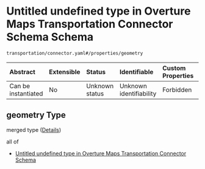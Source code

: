 # Untitled undefined type in Overture Maps Transportation Connector Schema Schema

```txt
transportation/connector.yaml#/properties/geometry
```



| Abstract            | Extensible | Status         | Identifiable            | Custom Properties | Additional Properties | Access Restrictions | Defined In                                                                                                          |
| :------------------ | :--------- | :------------- | :---------------------- | :---------------- | :-------------------- | :------------------ | :------------------------------------------------------------------------------------------------------------------ |
| Can be instantiated | No         | Unknown status | Unknown identifiability | Forbidden         | Allowed               | none                | [connector.yaml\*](../../../../../../../tmp/jsonschema/schema/transportation/connector.yaml "open original schema") |

## geometry Type

merged type ([Details](connector-properties-geometry.md))

all of

*   [Untitled undefined type in Overture Maps Transportation Connector Schema](connector-properties-geometry-allof-0.md "check type definition")
